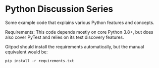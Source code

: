 # Python Discussion Series

Some example code that explains various Python features and concepts.

Requirements: This code depends mostly on core Python 3.8+, but does also cover PyTest and relies on its test discovery features.

Gitpod should install the requirements automatically, but the manual equivalent would be:
```
pip install -r requirements.txt
```